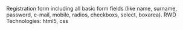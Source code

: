 Registration form including all basic form fields (like name, surname, password, e-mail, mobile, radios, checkboxs, select, boxarea).
RWD
Technologies: html5, css
